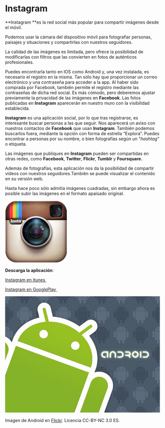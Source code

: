 # Instagram

**Instagram **es la red social más popular para compartir imágenes desde el móvil.

Podemos usar la cámara del dispositivo móvil para fotografiar personas, paisajes y situaciones y compartirlas con nuestros seguidores.

La calidad de las imágenes es limitada, pero ofrece la posibilidad de modificarlas con filtros que las convierten en fotos de auténticos profesionales.

Puedes encontrarla tanto en IOS como Android y, una vez instalada, es necesario el registro en la misma. Tan sólo hay que proporcionar un correo electrónico y una contraseña para acceder a la app. Al haber sido comprada por Facebook, también permite el registro mediante las contraseñas de dicha red social. Es más cómodo, pero deberemos ajustar previamente la privacidad de las imágenes en **Facebook**. Las fotos publicadas en **Instagram** aparecerán en nuestro muro con la visibilidad establecida.

**Instagram** es una aplicación social, por lo que tras registrarse, es interesante buscar personas a las que seguir. Nos aparecerá un aviso con nuestros contactos de **Facebook** que usan **Instagram**. También podemos buscarlos fuera, mediante la opción con forma de estrella “Explora”. Puedes encontrar a personas por su nombre, o bien fotografías según un "_hashtag_" o etiqueta.

Las imágenes que publiques en **Instagram** pueden ser compartidas en otras redes, como **Facebook**, **Twitter**, **Flickr**, **Tumblr** y **Foursquare.**

Además de fotografías, esta aplicación nos da la posibilidad de compartir vídeos con nuestros seguidores.También se puede visualizar el contenido en su versión web.

Hasta hace poco sólo admitía imágenes cuadradas, sin embargo ahora es posible subir las imágenes en el formato apaisado original.


**![Instagram](img/instagram.png)**


**Descarga la aplicación**:

[Instagram en itunes ](https://itunes.apple.com/es/app/instagram/id389801252?mt=8) 

[Instagram en GooglePlay](https://play.google.com/store/apps/details?id=com.instagram.android&hl=es)[ ](https://play.google.com/store/apps/details?id=com.instagram.android&hl=es)[](https://play.google.com/store/apps/details?id=com.dropbox.android&hl=es)


![Icono Android](img/android_icon.jpg)


Imagen de Android en [Flickr](https://www.flickr.com/photos/ericajoy/2951483568/). Licencia CC-BY-NC 3.0 ES.